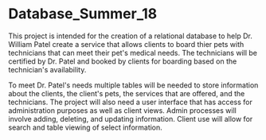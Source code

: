 # Database_Summer_18

This project is intended for the creation of a relational database to help Dr. William Patel create a service that allows clients to board thier pets with technicians that can meet their pet's medical needs. The technicians will be certified by Dr. Patel and booked by clients for boarding based on the technician's availability.

To meet Dr. Patel's needs multiple tables will be needed to store information about the clients, the client's pets, the services that are offered, and the technicians. The project will also need a user interface that has access for administration purposes as well as client views. Admin processes will involve adding, deleting, and updating information. Client use will allow for search and table viewing of select information.
